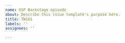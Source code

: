 ```yaml
---
name: GSF Backstage episode
about: Describe this issue template's purpose here.
title: TWiGS
labels: ''
assignees: ''

---
```



